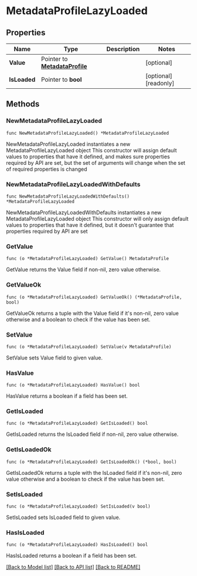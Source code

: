# MetadataProfileLazyLoaded

## Properties

Name | Type | Description | Notes
------------ | ------------- | ------------- | -------------
**Value** | Pointer to [**MetadataProfile**](MetadataProfile.md) |  | [optional] 
**IsLoaded** | Pointer to **bool** |  | [optional] [readonly] 

## Methods

### NewMetadataProfileLazyLoaded

`func NewMetadataProfileLazyLoaded() *MetadataProfileLazyLoaded`

NewMetadataProfileLazyLoaded instantiates a new MetadataProfileLazyLoaded object
This constructor will assign default values to properties that have it defined,
and makes sure properties required by API are set, but the set of arguments
will change when the set of required properties is changed

### NewMetadataProfileLazyLoadedWithDefaults

`func NewMetadataProfileLazyLoadedWithDefaults() *MetadataProfileLazyLoaded`

NewMetadataProfileLazyLoadedWithDefaults instantiates a new MetadataProfileLazyLoaded object
This constructor will only assign default values to properties that have it defined,
but it doesn't guarantee that properties required by API are set

### GetValue

`func (o *MetadataProfileLazyLoaded) GetValue() MetadataProfile`

GetValue returns the Value field if non-nil, zero value otherwise.

### GetValueOk

`func (o *MetadataProfileLazyLoaded) GetValueOk() (*MetadataProfile, bool)`

GetValueOk returns a tuple with the Value field if it's non-nil, zero value otherwise
and a boolean to check if the value has been set.

### SetValue

`func (o *MetadataProfileLazyLoaded) SetValue(v MetadataProfile)`

SetValue sets Value field to given value.

### HasValue

`func (o *MetadataProfileLazyLoaded) HasValue() bool`

HasValue returns a boolean if a field has been set.

### GetIsLoaded

`func (o *MetadataProfileLazyLoaded) GetIsLoaded() bool`

GetIsLoaded returns the IsLoaded field if non-nil, zero value otherwise.

### GetIsLoadedOk

`func (o *MetadataProfileLazyLoaded) GetIsLoadedOk() (*bool, bool)`

GetIsLoadedOk returns a tuple with the IsLoaded field if it's non-nil, zero value otherwise
and a boolean to check if the value has been set.

### SetIsLoaded

`func (o *MetadataProfileLazyLoaded) SetIsLoaded(v bool)`

SetIsLoaded sets IsLoaded field to given value.

### HasIsLoaded

`func (o *MetadataProfileLazyLoaded) HasIsLoaded() bool`

HasIsLoaded returns a boolean if a field has been set.


[[Back to Model list]](../README.md#documentation-for-models) [[Back to API list]](../README.md#documentation-for-api-endpoints) [[Back to README]](../README.md)


